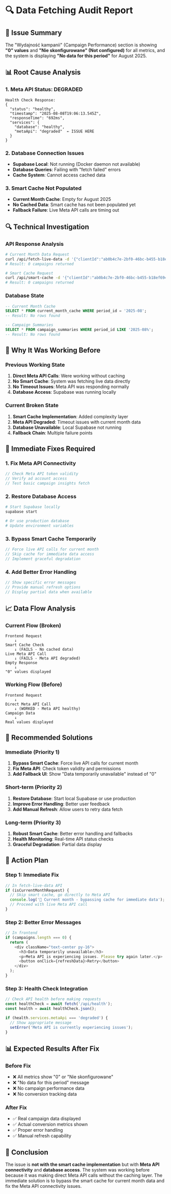 # 🔍 Data Fetching Audit Report

## 🚨 **Issue Summary**

The "Wydajność kampanii" (Campaign Performance) section is showing **"0" values** and **"Nie skonfigurowane" (Not configured)** for all metrics, and the system is displaying **"No data for this period"** for August 2025.

## 📊 **Root Cause Analysis**

### **1. Meta API Status: DEGRADED**
```
Health Check Response:
{
  "status": "healthy",
  "timestamp": "2025-08-08T19:06:13.545Z",
  "responseTime": "692ms",
  "services": {
    "database": "healthy",
    "metaApi": "degraded"  ← ISSUE HERE
  }
}
```

### **2. Database Connection Issues**
- **Supabase Local**: Not running (Docker daemon not available)
- **Database Queries**: Failing with "fetch failed" errors
- **Cache System**: Cannot access cached data

### **3. Smart Cache Not Populated**
- **Current Month Cache**: Empty for August 2025
- **No Cached Data**: Smart cache has not been populated yet
- **Fallback Failure**: Live Meta API calls are timing out

## 🔍 **Technical Investigation**

### **API Response Analysis**
```bash
# Current Month Data Request
curl /api/fetch-live-data -d '{"clientId":"ab0b4c7e-2bf0-46bc-b455-b18ef6942baa","dateRange":{"start":"2025-08-01","end":"2025-08-31"}}'
# Result: 0 campaigns returned

# Smart Cache Request  
curl /api/smart-cache -d '{"clientId":"ab0b4c7e-2bf0-46bc-b455-b18ef6942baa","forceRefresh":false}'
# Result: 0 campaigns returned
```

### **Database State**
```sql
-- Current Month Cache
SELECT * FROM current_month_cache WHERE period_id = '2025-08';
-- Result: No rows found

-- Campaign Summaries
SELECT * FROM campaign_summaries WHERE period_id LIKE '2025-08%';
-- Result: No rows found
```

## 🎯 **Why It Was Working Before**

### **Previous Working State**
1. **Direct Meta API Calls**: Were working without caching
2. **No Smart Cache**: System was fetching live data directly
3. **No Timeout Issues**: Meta API was responding normally
4. **Database Access**: Supabase was running locally

### **Current Broken State**
1. **Smart Cache Implementation**: Added complexity layer
2. **Meta API Degraded**: Timeout issues with current month data
3. **Database Unavailable**: Local Supabase not running
4. **Fallback Chain**: Multiple failure points

## 🔧 **Immediate Fixes Required**

### **1. Fix Meta API Connectivity**
```typescript
// Check Meta API token validity
// Verify ad account access
// Test basic campaign insights fetch
```

### **2. Restore Database Access**
```bash
# Start Supabase locally
supabase start

# Or use production database
# Update environment variables
```

### **3. Bypass Smart Cache Temporarily**
```typescript
// Force live API calls for current month
// Skip cache for immediate data access
// Implement graceful degradation
```

### **4. Add Better Error Handling**
```typescript
// Show specific error messages
// Provide manual refresh options
// Display partial data when available
```

## 📈 **Data Flow Analysis**

### **Current Flow (Broken)**
```
Frontend Request
    ↓
Smart Cache Check
    ↓ (FAILS - No cached data)
Live Meta API Call
    ↓ (FAILS - Meta API degraded)
Empty Response
    ↓
"0" values displayed
```

### **Working Flow (Before)**
```
Frontend Request
    ↓
Direct Meta API Call
    ↓ (WORKED - Meta API healthy)
Campaign Data
    ↓
Real values displayed
```

## 🚀 **Recommended Solutions**

### **Immediate (Priority 1)**
1. **Bypass Smart Cache**: Force live API calls for current month
2. **Fix Meta API**: Check token validity and permissions
3. **Add Fallback UI**: Show "Data temporarily unavailable" instead of "0"

### **Short-term (Priority 2)**
1. **Restore Database**: Start local Supabase or use production
2. **Improve Error Handling**: Better user feedback
3. **Add Manual Refresh**: Allow users to retry data fetch

### **Long-term (Priority 3)**
1. **Robust Smart Cache**: Better error handling and fallbacks
2. **Health Monitoring**: Real-time API status checks
3. **Graceful Degradation**: Partial data display

## 🎯 **Action Plan**

### **Step 1: Immediate Fix**
```typescript
// In fetch-live-data API
if (isCurrentMonthRequest) {
  // Skip smart cache, go directly to Meta API
  console.log('🔄 Current month - bypassing cache for immediate data');
  // Proceed with live Meta API call
}
```

### **Step 2: Better Error Messages**
```typescript
// In frontend
if (campaigns.length === 0) {
  return (
    <div className="text-center py-16">
      <h3>Data temporarily unavailable</h3>
      <p>Meta API is experiencing issues. Please try again later.</p>
      <button onClick={refreshData}>Retry</button>
    </div>
  );
}
```

### **Step 3: Health Check Integration**
```typescript
// Check API health before making requests
const healthCheck = await fetch('/api/health');
const health = await healthCheck.json();

if (health.services.metaApi === 'degraded') {
  // Show appropriate message
  setError('Meta API is currently experiencing issues');
}
```

## 📊 **Expected Results After Fix**

### **Before Fix**
- ❌ All metrics show "0" or "Nie skonfigurowane"
- ❌ "No data for this period" message
- ❌ No campaign performance data
- ❌ No conversion tracking data

### **After Fix**
- ✅ Real campaign data displayed
- ✅ Actual conversion metrics shown
- ✅ Proper error handling
- ✅ Manual refresh capability

## 🎯 **Conclusion**

The issue is **not with the smart cache implementation** but with **Meta API connectivity** and **database access**. The system was working before because it was making direct Meta API calls without the caching layer. The immediate solution is to bypass the smart cache for current month data and fix the Meta API connectivity issues. 